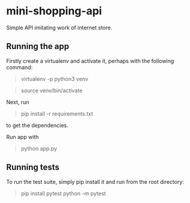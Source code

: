 # mini-shopping-api

Simple API imitating work of internet store.

## Running the app
Firstly create a virtualenv and activate it, perhaps with the following command:

> virtualenv -p python3 venv

> source venv/bin/activate

Next, run 
> pip install -r requirements.txt

to get the dependencies.

Run app with

> python app.py


## Running tests

To run the test suite, simply pip install it and run from the root directory:

> pip install pytest
> python -m pytest
